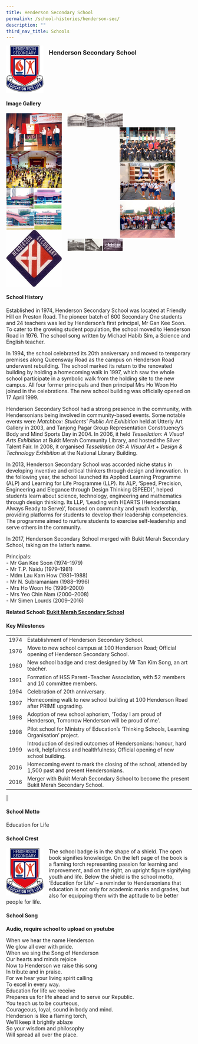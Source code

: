 ```yaml
---
title: Henderson Secondary School
permalink: /school-histories/henderson-sec/
description: ""
third_nav_title: Schools
---
```

<img src="/images/hendersonsec1.png" style="width:20%;margin-right:15px;" align = "left">

### **Henderson Secondary School**

<br clear="left">

#### **Image Gallery**

<p><a href="/images/hendersonsec2.jpg">  
<img src="/images/hendersonsec2.jpg" style="width:30%;margin-right:15px;" align = "left">
</a></p>

<p><a href="/images/hendersonsec3.jpg">  
<img src="/images/hendersonsec3.jpg" style="width:30%;margin-right:15px;" align = "left">
</a></p>

<p><a href="/images/hendersonsec5.jpg">  
<img src="/images/hendersonsec5.jpg" style="width:30%;margin-right:45px;" align = "right">
</a></p>

<p><a href="/images/hendersonsec4.jpg">  
<img src="/images/hendersonsec4.jpg" style="width:30%;margin-right:15px;" align = "left">
</a></p>

<p><a href="/images/hendersonsec8.jpg">  
<img src="/images/hendersonsec8.jpg" style="width:30%;margin-right:45px;" align = "right">
</a></p>

<p><a href="/images/hendersonsec6.jpg">  
<img src="/images/hendersonsec6.jpg" style="width:30%;margin-right:15px;" align = "left">
</a></p>

<p><a href="/images/hendersonsec7.jpg">  
<img src="/images/hendersonsec7.jpg" style="width:30%;margin-right:15px;" align = "left">
</a></p>

<p><a href="/images/hendersonsec9.jpg">  
<img src="/images/hendersonsec9.jpg" style="width:30%;margin-right:15px;" align = "left">
</a></p>

<br clear="left">

#### **School History**
Established in 1974, Henderson Secondary School was located at Friendly Hill on Preston Road. The pioneer batch of 600 Secondary One students and 24 teachers was led by Henderson’s first principal, Mr Gan Kee Soon. To cater to the growing student population, the school moved to Henderson Road in 1976. The school song written by Michael Habib Sim, a Science and English teacher.

In 1994, the school celebrated its 20th anniversary and moved to temporary premises along Queensway Road as the campus on Henderson Road underwent rebuilding. The school marked its return to the renovated building by holding a homecoming walk in 1997, which saw the whole school participate in a symbolic walk from the holding site to the new campus. All four former principals and then principal Mrs Ho Woon Ho joined in the celebrations. The new school building was officially opened on 17 April 1999.

Henderson Secondary School had a strong presence in the community, with Hendersonians being involved in community-based events. Some notable events were _Matchbox: Students’ Public Art Exhibition_ held at Utterly Art Gallery in 2003, and Tanjong Pagar Group Representation Constituency’s Body and Mind Sports Day in 2004. In 2006, it held _Tessellation: A Visual Arts Exhibition_ at Bukit Merah Community Library, and hosted the Silver Talent Fair. In 2008, it organised _Tessellation 08: A Visual Art + Design & Technology Exhibition_ at the National Library Building.

In 2013, Henderson Secondary School was accorded niche status in developing inventive and critical thinkers through design and innovation. In the following year, the school launched its Applied Learning Programme (ALP) and Learning for Life Programme (LLP). Its ALP, ‘Speed, Precision, Engineering and Elegance through Design Thinking (SPEED)’, helped students learn about science, technology, engineering and mathematics through design thinking. Its LLP, ‘Leading with HEARTS (Hendersonians Always Ready to Serve)’, focused on community and youth leadership, providing platforms for students to develop their leadership competencies. The programme aimed to nurture students to exercise self-leadership and serve others in the community.

In 2017, Henderson Secondary School merged with Bukit Merah Secondary School, taking on the latter’s name.

Principals:<br>
\- Mr Gan Kee Soon (1974–1979)<br>
\- Mr T.P. Naidu (1979–1981)<br>
\- Mdm Lau Kam How (1981–1988)<br>
\- Mr N. Subramaniam (1988–1996)<br>
\- Mrs Ho Woon Ho (1996–2000)<br>
\- Mrs Yeo Chin Nam (2000–2008)<br>
\- Mr Simen Lourds (2009–2016) 

**Related School: [Bukit Merah Secondary School](/school-histories/bukit-merah-sec/)**

#### **Key Milestones**

|  |  |
|:---:|---|
| 1974 | Establishment of Henderson Secondary School. |
| 1976 | Move to new school campus at 100 Henderson Road; Official opening of Henderson Secondary School. |
| 1980 | New school badge and crest designed by Mr Tan Kim Song, an art teacher. |
| 1991 | Formation of HSS Parent-Teacher Association, with 52 members and 10 committee members. |
| 1994 | Celebration of 20th anniversary. |
| 1997 | Homecoming walk to new school building at 100 Henderson Road after PRIME upgrading. |
| 1998 | Adoption of new school aphorism, ‘Today I am proud of Henderson, Tomorrow Henderson will be proud of me’. |
| 1998 | Pilot school for Ministry of Education’s ‘Thinking Schools, Learning Organisation’ project. |
| 1999 | Introduction of desired outcomes of Hendersonians: honour, hard work, helpfulness and healthfulness; Official opening of new school building. |
| 2016 | Homecoming event to mark the closing of the school, attended by 1,500 past and present Hendersonians. |
| 2016 | Merger with Bukit Merah Secondary School to become the present Bukit Merah Secondary School. |
|

#### **School Motto**
Education for Life

#### **School Crest**
<img src="/images/hendersonsec1.png" style="width:20%;margin-right:15px;" align = "left">

The school badge is in the shape of a shield. The open book signifies knowledge. On the left page of the book is a flaming torch representing passion for learning and improvement, and on the right, an upright figure signifying youth and life. Below the shield is the school motto, ‘Education for Life’ – a reminder to Hendersonians that education is not only for academic marks and grades, but also for equipping them with the aptitude to be better people for life.

#### **School Song**
**Audio, require school to upload on youtube**

When we hear the name Henderson<br>
We glow all over with pride.<br>
When we sing the Song of Henderson<br>
Our hearts and minds rejoice<br>
Now to Henderson we raise this song<br>
In tribute and in praise.<br>
For we hear your living spirit calling<br>
To excel in every way.<br>
Education for life we receive<br>
Prepares us for life ahead and to serve our Republic.<br>
You teach us to be courteous,<br>
Courageous, loyal, sound in body and mind.<br>
Henderson is like a flaming torch,<br>
We’ll keep it brightly ablaze<br>
So your wisdom and philosophy<br>
Will spread all over the place.